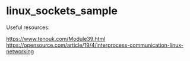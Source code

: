 # linux_sockets_sample

Useful resources:

https://www.tenouk.com/Module39.html  
https://opensource.com/article/19/4/interprocess-communication-linux-networking  
